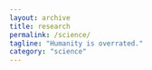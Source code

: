 ```yaml
---
layout: archive
title: research
permalink: /science/
tagline: "Humanity is overrated."
category: "science"
---
```

